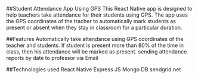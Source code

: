 ##Student Attendance App Using GPS
This React Native app is designed to help teachers take attendance for their students using GPS. The app uses the GPS coordinates of the tracher to automatically mark students as present or absent when they stay in classroom for a particular duration.

##Features
Automatically take attendance using GPS coordinates of the teacher and students.
If student is present more than 80% of the time in class, then his attendance will be marked as present.
sending attendance reports by date to professor via Email

##Technologies used
React Native
Express JS
Mongo DB
sendgrid.net
